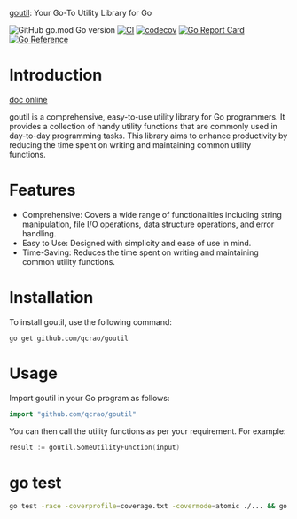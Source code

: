 [goutil](https://github.com/qcrao/goutil): Your Go-To Utility Library for Go

![GitHub go.mod Go version](https://img.shields.io/github/go-mod/go-version/qcrao/goutil?style=flat-square)
[![CI](https://github.com/qcrao/goutil/workflows/CI/badge.svg?branch=master)](https://github.com/qcrao/goutil/actions)
[![codecov](https://codecov.io/gh/qcrao/goutil/branch/master/graph/badge.svg)](https://codecov.io/gh/qcrao/goutil)
[![Go Report Card](https://goreportcard.com/badge/github.com/qcrao/goutil)](https://goreportcard.com/report/github.com/qcrao/goutil)
[![Go Reference](https://pkg.go.dev/badge/github.com/qcrao/goutil.svg)](https://pkg.go.dev/github.com/qcrao/goutil)

# Introduction

[doc online](https://pkg.go.dev/github.com/qcrao/goutil)

goutil is a comprehensive, easy-to-use utility library for Go programmers. It provides a collection of handy utility functions that are commonly used in day-to-day programming tasks. This library aims to enhance productivity by reducing the time spent on writing and maintaining common utility functions.

# Features

*   Comprehensive: Covers a wide range of functionalities including string manipulation, file I/O operations, data structure operations, and error handling.
*   Easy to Use: Designed with simplicity and ease of use in mind.
*   Time-Saving: Reduces the time spent on writing and maintaining common utility functions.

# Installation

To install goutil, use the following command:

```arduino
go get github.com/qcrao/goutil
```

# Usage

Import goutil in your Go program as follows:

```go
import "github.com/qcrao/goutil"
```

You can then call the utility functions as per your requirement. For example:

```go
result := goutil.SomeUtilityFunction(input)
```

# go test

```sh
go test -race -coverprofile=coverage.txt -covermode=atomic ./... && go tool cover -html=coverage.txt
```
